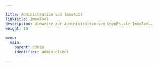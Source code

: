 ```yaml
---

title: Administration von ImmoTool
linktitle: ImmoTool
description: Hinweise zur Administration von OpenEstate-ImmoTool…
weight: 10

menu:
  main:
    parent: admin
    identifier: admin-client

---
```

